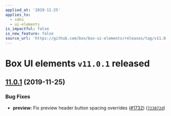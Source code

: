 ```yaml
---
applied_at: '2019-11-25'
applies_to:
  - sdks
  - ui-elements
is_impactful: false
is_new_feature: false
source_url: 'https://github.com/box/box-ui-elements/releases/tag/v11.0.1'
---
```

# Box UI elements `v11.0.1` released

## [11.0.1][1] (2019-11-25)

### Bug Fixes

* **preview:** Fix preview header button spacing overrides ([#1732][2]) ([`723872d`][3])

[1]: https://github.com/box/box-ui-elements/compare/v11.0.0...v11.0.1

[2]: https://github.com/box/box-ui-elements/issues/1732

[3]: https://github.com/box/box-ui-elements/commit/723872d
